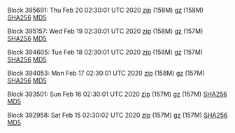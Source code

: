 Block 395691: Thu Feb 20 02:30:01 UTC 2020 [zip](https://files.01coin.io/mainnet/2020-02-20/bootstrap.dat.zip) (158M) [gz](https://files.01coin.io/mainnet/2020-02-20/bootstrap.dat.tar.gz) (158M) [SHA256](https://files.01coin.io/mainnet/2020-02-20/sha256.txt) [MD5](https://files.01coin.io/mainnet/2020-02-20/md5.txt)

Block 395157: Wed Feb 19 02:30:01 UTC 2020 [zip](https://files.01coin.io/mainnet/2020-02-19/bootstrap.dat.zip) (158M) [gz](https://files.01coin.io/mainnet/2020-02-19/bootstrap.dat.tar.gz) (157M) [SHA256](https://files.01coin.io/mainnet/2020-02-19/sha256.txt) [MD5](https://files.01coin.io/mainnet/2020-02-19/md5.txt)

Block 394605: Tue Feb 18 02:30:01 UTC 2020 [zip](https://files.01coin.io/mainnet/2020-02-18/bootstrap.dat.zip) (158M) [gz](https://files.01coin.io/mainnet/2020-02-18/bootstrap.dat.tar.gz) (157M) [SHA256](https://files.01coin.io/mainnet/2020-02-18/sha256.txt) [MD5](https://files.01coin.io/mainnet/2020-02-18/md5.txt)

Block 394053: Mon Feb 17 02:30:01 UTC 2020 [zip](https://files.01coin.io/mainnet/2020-02-17/bootstrap.dat.zip) (158M) [gz](https://files.01coin.io/mainnet/2020-02-17/bootstrap.dat.tar.gz) (157M) [SHA256](https://files.01coin.io/mainnet/2020-02-17/sha256.txt) [MD5](https://files.01coin.io/mainnet/2020-02-17/md5.txt)

Block 393501: Sun Feb 16 02:30:01 UTC 2020 [zip](https://files.01coin.io/mainnet/2020-02-16/bootstrap.dat.zip) (157M) [gz](https://files.01coin.io/mainnet/2020-02-16/bootstrap.dat.tar.gz) (157M) [SHA256](https://files.01coin.io/mainnet/2020-02-16/sha256.txt) [MD5](https://files.01coin.io/mainnet/2020-02-16/md5.txt)

Block 392958: Sat Feb 15 02:30:02 UTC 2020 [zip](https://files.01coin.io/mainnet/2020-02-15/bootstrap.dat.zip) (157M) [gz](https://files.01coin.io/mainnet/2020-02-15/bootstrap.dat.tar.gz) (157M) [SHA256](https://files.01coin.io/mainnet/2020-02-15/sha256.txt) [MD5](https://files.01coin.io/mainnet/2020-02-15/md5.txt)
